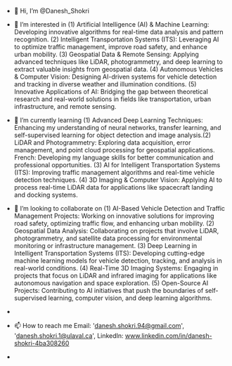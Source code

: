 - 👋 Hi, I’m @Danesh_Shokri
- 👀 I’m interested in
    (1) Artificial Intelligence (AI) & Machine Learning: Developing innovative algorithms for real-time data analysis and pattern recognition.
    (2) Intelligent Transportation Systems (ITS): Leveraging AI to optimize traffic management, improve road safety, and enhance urban mobility.
    (3) Geospatial Data & Remote Sensing: Applying advanced techniques like LiDAR, photogrammetry, and deep learning to extract valuable insights from geospatial data.
    (4) Autonomous Vehicles & Computer Vision: Designing AI-driven systems for vehicle detection and tracking in diverse weather and illumination conditions.
    (5) Innovative Applications of AI: Bridging the gap between theoretical research and real-world solutions in fields like transportation, urban infrastructure, and remote sensing.

- 🌱 I’m currently learning (1) Advanced Deep Learning Techniques: Enhancing my understanding of neural networks, transfer learning, and self-supervised learning for object detection and image analysis.(2) LiDAR and Photogrammetry: Exploring data acquisition, error management, and point cloud processing for geospatial applications.
French: Developing my language skills for better communication and professional opportunities. (3) AI for Intelligent Transportation Systems (ITS): Improving traffic management algorithms and real-time vehicle detection techniques.  (4) 3D Imaging & Computer Vision: Applying AI to process real-time LiDAR data for applications like spacecraft landing and docking systems.

- 💞️ I’m looking to collaborate on (1) AI-Based Vehicle Detection and Traffic Management Projects: Working on innovative solutions for improving road safety, optimizing traffic flow, and enhancing urban mobility. (2) Geospatial Data Analysis: Collaborating on projects that involve LiDAR, photogrammetry, and satellite data processing for environmental monitoring or infrastructure management. (3) Deep Learning in Intelligent Transportation Systems (ITS): Developing cutting-edge machine learning models for vehicle detection, tracking, and analysis in real-world conditions.  (4) Real-Time 3D Imaging Systems: Engaging in projects that focus on LiDAR and infrared imaging for applications like autonomous navigation and space exploration. (5) Open-Source AI Projects: Contributing to AI initiatives that push the boundaries of self-supervised learning, computer vision, and deep learning algorithms.

- 
- 📫 How to reach me Email: 'danesh.shokri.94@gmail.com', 'danesh.shokri.1@ulaval.ca', LinkedIn: www.linkedin.com/in/danesh-shokri-4ba308260
- 

<!---
DaneshShokri94/DaneshShokri94 is a ✨ special ✨ repository because its `README.md` (this file) appears on your GitHub profile.
You can click the Preview link to take a look at your changes.
--->
